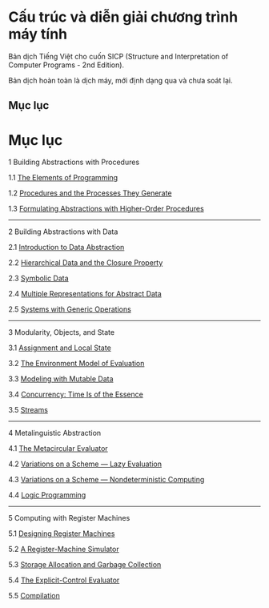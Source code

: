 # Cấu trúc và diễn giải chương trình máy tính

Bản dịch Tiếng Việt cho cuốn SICP (Structure and Interpretation of Computer Programs - 2nd Edition).

Bản dịch hoàn toàn là dịch máy, mới định dạng qua và chưa soát lại.

## Mục lục
# Mục lục

1 Building Abstractions with Procedures

1.1 [The Elements of Programming](1-1.md)

1.2 [Procedures and the Processes They Generate](1-2.md)

1.3 [Formulating Abstractions with Higher-Order Procedures](1-3.md)

---

2 Building Abstractions with Data

2.1 [Introduction to Data Abstraction](2-1.md)

2.2 [Hierarchical Data and the Closure Property](2-2.md)

2.3 [Symbolic Data](2-3.md)

2.4 [Multiple Representations for Abstract Data](2-4.md)

2.5 [Systems with Generic Operations](2-5.md)

---

3 Modularity, Objects, and State

3.1 [Assignment and Local State](3-1.md)

3.2 [The Environment Model of Evaluation](3-2.md)

3.3 [Modeling with Mutable Data](3-3.md)

3.4 [Concurrency: Time Is of the Essence](3-4.md)

3.5 [Streams](3-5.md)

---

4 Metalinguistic Abstraction

4.1 [The Metacircular Evaluator](4-1.md)

4.2 [Variations on a Scheme — Lazy Evaluation](4-2.md)

4.3 [Variations on a Scheme — Nondeterministic Computing](4-3.md)

4.4 [Logic Programming](4-4.md)

---

5 Computing with Register Machines

5.1 [Designing Register Machines](5-1.md)

5.2 [A Register-Machine Simulator](5-2.md)

5.3 [Storage Allocation and Garbage Collection](5-3.md)

5.4 [The Explicit-Control Evaluator](5-4.md)

5.5 [Compilation](5-5.md)